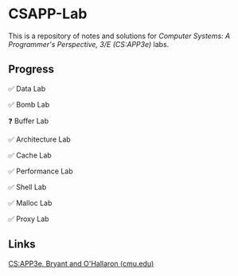 # CSAPP-Lab

This is a repository of notes and solutions for *Computer Systems: A Programmer's Perspective, 3/E (CS:APP3e)* labs.

## Progress

&#x2705; Data Lab

&#x2705; Bomb Lab

&#x2753; Buffer Lab

&#x2705; Architecture Lab

&#x2705; Cache Lab

&#x2705; Performance Lab

&#x2705; Shell Lab

&#x2705; Malloc Lab

&#x2705; Proxy Lab

## Links

[CS:APP3e, Bryant and O'Hallaron (cmu.edu)](http://www.csapp.cs.cmu.edu/3e/labs.html)

